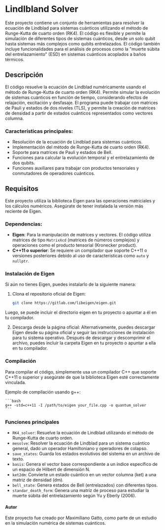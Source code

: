 # Lindlbland Solver

Este proyecto contiene un conjunto de herramientas para resolver la ecuación de Lindblad para sistemas cuánticos utilizando el método de Runge-Kutta de cuarto orden (RK4). El código es flexible y permite la simulación de diferentes tipos de sistemas cuánticos, desde un solo qubit hasta sistemas más complejos como qubits entrelazados. El código también incluye funcionalidades para el análisis de procesos como la "muerte súbita del entrelazamiento" (ESD) en sistemas cuánticos acoplados a baños térmicos.

## Descripción

El código resuelve la ecuación de Lindblad numéricamente usando el método de Runge-Kutta de cuarto orden (RK4). Permite simular la evolución de sistemas cuánticos en función de tiempo, considerando efectos de relajación, excitación y desfasaje. El programa puede trabajar con matrices de Pauli y estados de dos niveles (TLS), y permite la creación de matrices de densidad a partir de estados cuánticos representados como vectores columna.

### Características principales:
- Resolución de la ecuación de Lindblad para sistemas cuánticos.
- Implementación del método de Runge-Kutta de cuarto orden (RK4).
- Soporte para matrices de Pauli y estados de Bell.
- Funciones para calcular la evolución temporal y el entrelazamiento de dos qubits.
- Funciones auxiliares para trabajar con productos tensoriales y conmutadores de operadores cuánticos.

## Requisitos

Este proyecto utiliza la biblioteca Eigen para las operaciones matriciales y los cálculos numéricos. Asegúrate de tener instalada la versión más reciente de Eigen.

### Dependencias:
- **Eigen**: Para la manipulación de matrices y vectores. El código utiliza matrices de tipo `MatrixXcd` (matrices de números complejos) y operaciones como el producto tensorial (Kronecker product).
- **C++11 o superior**: Se requiere un compilador que soporte C++11 o versiones posteriores debido al uso de características como `auto` y `nullptr`.

### Instalación de Eigen

Si aún no tienes Eigen, puedes instalarlo de la siguiente manera:

1. Clona el repositorio oficial de Eigen:
    ```bash
    git clone https://gitlab.com/libeigen/eigen.git
    ```
Luego, se puede incluir el directorio eigen en tu proyecto o apuntar a él en tu compilador.

2. Descarga desde la página oficial:
    Alternativamente, puedes descargar Eigen desde su página oficial y seguir las instrucciones de instalación para tu sistema operativo. Después de descargar y descomprimir el archivo, puedes incluir la carpeta Eigen en tu proyecto o apuntar a ella en tu compilador.

### Compilación
Para compilar el código, simplemente usa un compilador C++ que soporte C++11 o superior y asegúrate de que la biblioteca Eigen esté correctamente vinculada.

Ejemplo de compilación usando g++:

    ```bash
    g++ -std=c++11 -I /path/to/eigen your_file.cpp -o quantum_solver
    ```

### Funciones principales

 - ```RK4_solver```: Resuelve la ecuación de Lindblad utilizando el método de Runge-Kutta de cuarto orden.
 - ```mesolve```: Resolver la ecuación de Lindblad para un sistema cuántico general, dado un operador Hamiltoniano y operadores de colapso.
- ```save_states```: Guarda los estados evolutivos del sistema en un archivo de texto.
- ```basis```: Genera el vector base correspondiente a un índice específico de un espacio de Hilbert de dimensión N.
- ```ket2dm```: Convierte un estado cuántico en un vector columna (ket) a una matriz de densidad (dm).
- ```bell_state```: Genera estados de Bell (entrelazados) con diferentes tipos.
- ```standar_death_form```: Genera una matriz de proceso para estudiar la muerte súbita del entrelazamiento según Yu y Eberly (2006).

#### Autor

Este proyecto fue creado por Maximiliano Gatto, como parte de un estudio en la simulación numérica de sistemas cuánticos.